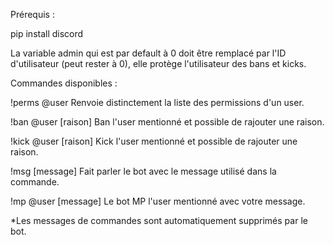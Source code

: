 Prérequis :

pip install discord


La variable admin qui est par default à 0 doit être remplacé par l'ID d'utilisateur (peut rester à 0), elle protège l'utilisateur des bans et kicks.


Commandes disponibles :

!perms @user
Renvoie distinctement la liste des permissions d'un user.

!ban @user [raison]
Ban l'user mentionné et possible de rajouter une raison.

!kick @user [raison]
Kick l'user mentionné et possible de rajouter une raison.

!msg [message]
Fait parler le bot avec le message utilisé dans la commande.

!mp @user [message]
Le bot MP l'user mentionné avec votre message.



*Les messages de commandes sont automatiquement supprimés par le bot.
